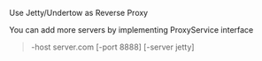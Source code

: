 Use Jetty/Undertow as Reverse Proxy

You can add more servers by implementing ProxyService interface

> -host server.com [-port 8888] [-server jetty]
